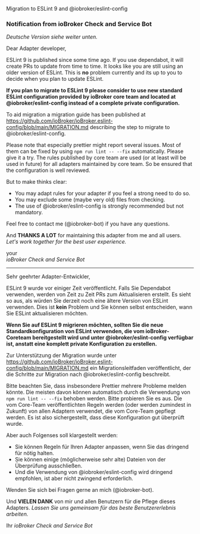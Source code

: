Migration to ESLint 9 and @iobroker/eslint-config

### Notification from ioBroker Check and Service Bot

*Deutsche Version siehe weiter unten.*

Dear Adapter developer,

ESLint 9 is published since some time ago. If you use dependabot, it will create PRs to update from time to time. It looks like you are still using an older version of ESLint. This is **no** problem currently and its up to you to decide when you plan to update ESLint.

**If you plan to migrate to ESLint 9 please consider to use new standard ESLint configuration provided by ioBroker core team and located at @iobroker/eslint-config instead of a complete private configuration.**

To aid migration a migration guide has been published at https://github.com/ioBroker/ioBroker.eslint-config/blob/main/MIGRATION.md describing the step to migrate to @iobroker/eslint-config.

Please note that especially prettier might report several issues. Most of them can be fixed by using `npm run lint -- --fix` automatically. Please give it a try. The rules published by core team are used (or at least will be used in future) for all adapters maintained by core team. So be ensured that the configuration is well reviewed.

But to make thinks clear: 
- You may adapt rules for your adapter if you feel a strong need to do so.
- You may exclude some (maybe very old) files from checking.
- The use of @iobroker/eslint-config is strongly recommended but not mandatory.

Feel free to contact me (@iobroker-bot) if you have any questions.

And **THANKS A LOT** for maintaining this adapter from me and all users.  
_Let's work together for the best user experience._

your  
_ioBroker Check and Service Bot_


---

Sehr geehrter Adapter-Entwickler,

ESLint 9 wurde vor einiger Zeit veröffentlicht. Falls Sie Dependabot verwenden, werden von Zeit zu Zeit PRs zum Aktualisieren erstellt. Es sieht so aus, als würden Sie derzeit noch eine ältere Version von ESLint verwenden. Dies ist **kein** Problem und Sie können selbst entscheiden, wann Sie ESLint aktualisieren möchten.

**Wenn Sie auf ESLint 9 migrieren möchten, sollten Sie die neue Standardkonfiguration von ESLint verwenden, die vom ioBroker-Coreteam bereitgestellt wird und unter @iobroker/eslint-config verfügbar ist, anstatt eine komplett private Konfiguration zu erstellen.**

Zur Unterstützung der Migration wurde unter https://github.com/ioBroker/ioBroker.eslint-config/blob/main/MIGRATION.md ein Migrationsleitfaden veröffentlicht, der die Schritte zur Migration nach @iobroker/eslint-config beschreibt.

Bitte beachten Sie, dass insbesondere Prettier mehrere Probleme melden könnte. Die meisten davon können automatisch durch die Verwendung von `npm run lint -- --fix` behoben werden. Bitte probieren Sie es aus. Die vom Core-Team veröffentlichten Regeln werden (oder werden zumindest in Zukunft) von allen Adaptern verwendet, die vom Core-Team gepflegt werden. Es ist also sichergestellt, dass diese Konfiguration gut überprüft wurde.

Aber auch Folgenses soll klargestellt werden:
- Sie können Regeln für Ihren Adapter anpassen, wenn Sie das dringend für nötig halten.
- Sie können einige (möglicherweise sehr alte) Dateien von der Überprüfung ausschließen.
- Und die Verwendung von @iobroker/eslint-config wird dringend empfohlen, ist aber nicht zwingend erforderlich.

Wenden Sie sich bei Fragen gerne an mich (@iobroker-bot).

Und **VIELEN DANK** von mir und allen Benutzern für die Pflege dieses Adapters.
_Lassen Sie uns gemeinsam für das beste Benutzererlebnis arbeiten._

Ihr
_ioBroker Check and Service Bot_
